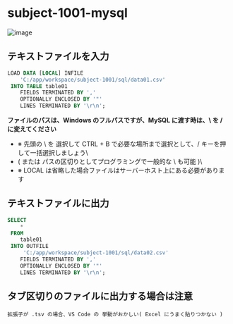# subject-1001-mysql

![image](https://user-images.githubusercontent.com/1501327/135567023-9395f481-9892-4b7b-a57b-26c804d1da76.png)

## テキストファイルを入力

```sql
LOAD DATA [LOCAL] INFILE
    'C:/app/workspace/subject-1001/sql/data01.csv'
 INTO TABLE table01
    FIELDS TERMINATED BY ','
    OPTIONALLY ENCLOSED BY '"'
    LINES TERMINATED BY '\r\n';
```

**ファイルのパスは、Windows のフルパスですが、MySQL に渡す時は、\ を / に変えてください**

- ※ 先頭の \ を 選択して CTRL + B で必要な場所まで選択として、/ キーを押して一括選択しましょう\
- ( または パスの区切りとしてプログラミングで一般的な \\ も可能 )\
- ※ LOCAL は省略した場合ファイルはサーバーホスト上にある必要があります

## テキストファイルに出力
```sql
SELECT
    *
 FROM
    table01
 INTO OUTFILE
     'C:/app/workspace/subject-1001/sql/data02.csv'
    FIELDS TERMINATED BY ','
    OPTIONALLY ENCLOSED BY '"'
    LINES TERMINATED BY '\r\n';
```

## タブ区切りのファイルに出力する場合は注意
```
拡張子が .tsv の場合、VS Code の 挙動がおかしい( Excel にうまく貼りつかない )
```

